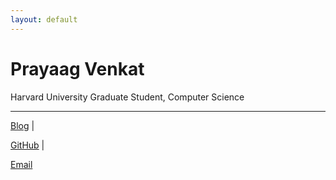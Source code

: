 ```yaml
---
layout: default
---
```


# Prayaag Venkat

Harvard University Graduate Student, Computer Science

 


___

[Blog](https://pkvasv.github.io/blog) | 

[GitHub](https://github.com/pkvasv) | 

[Email](mailto:pkvasv@gmail.com)

